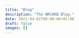 ```yaml
---
title: "Blog"
description: "The NRCHKB Blog."
date: 2021-04-01T00:00:00+02:00
draft: false
images: []
---
```

